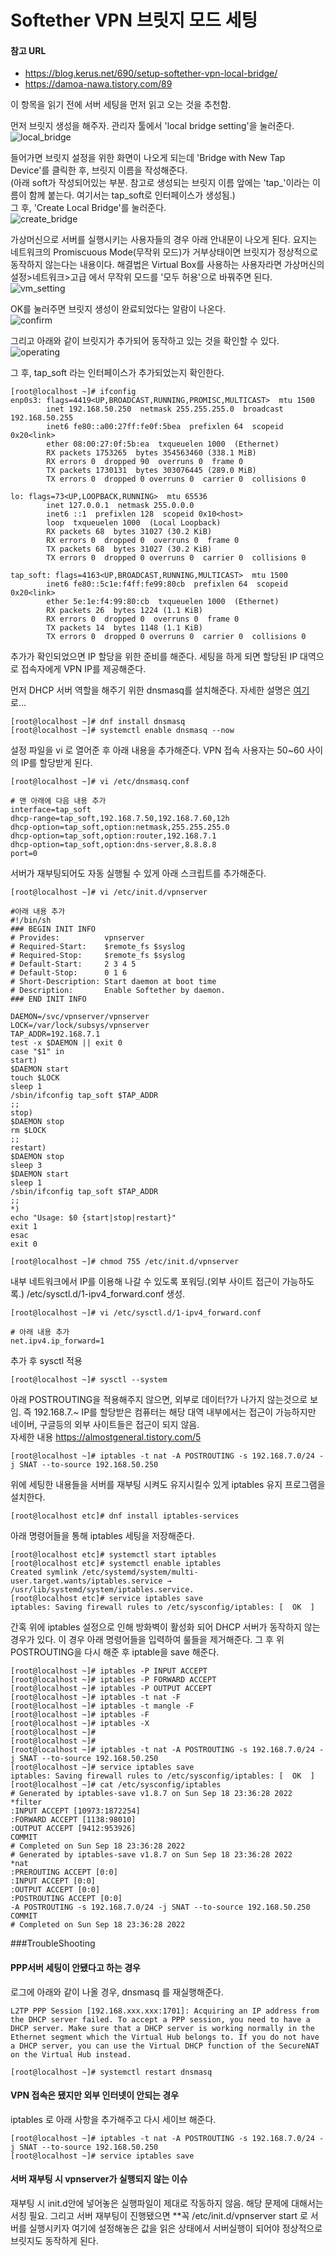 # Softether VPN 브릿지 모드 세팅

#### 참고 URL
* <https://blog.kerus.net/690/setup-softether-vpn-local-bridge/>
* <https://damoa-nawa.tistory.com/89>

이 항목을 읽기 전에 서버 세팅을 먼저 읽고 오는 것을 추천함.

먼저 브릿지 생성을 해주자. 관리자 툴에서 'local bridge setting'을 눌러준다.\
![local_bridge](images/local_bridge.png)

들어가면 브릿지 설정을 위한 화면이 나오게 되는데 'Bridge with New Tap Device'를 클릭한 후, 브릿지 이름을 작성해준다.\
(아래 soft가 작성되어있는 부분. 참고로 생성되는 브릿지 이름 앞에는 'tap_'이라는 이름이 함께 붙는다. 여기서는 tap_soft로 인터페이스가 생성됨.)\
그 후, 'Create Local Bridge'를 눌러준다.\
![create_bridge](images/create_bridge.png)

가상머신으로 서버를 실행시키는 사용자들의 경우 아래 안내문이 나오게 된다. 요지는 네트워크의 Promiscuous Mode(무작위 모드)가 거부상태이면 브릿지가 정상적으로
동작하지 않는다는 내용이다. 해결법은 Virtual Box를 사용하는 사용자라면 가상머신의 설정>네트워크>고급 에서 무작위 모드를 '모두 허용'으로 바꿔주면 된다.\
![vm_setting](images/vm_setting.png)

OK를 눌러주면 브릿지 생성이 완료되었다는 알람이 나온다.\
![confirm](images/confirm.png)

그리고 아래와 같이 브릿지가 추가되어 동작하고 있는 것을 확인할 수 있다.\
![operating](images/operating.png)

그 후, tap_soft 라는 인터페이스가 추가되었는지 확인한다.
```shell
[root@localhost ~]# ifconfig
enp0s3: flags=4419<UP,BROADCAST,RUNNING,PROMISC,MULTICAST>  mtu 1500
        inet 192.168.50.250  netmask 255.255.255.0  broadcast 192.168.50.255
        inet6 fe80::a00:27ff:fe0f:5bea  prefixlen 64  scopeid 0x20<link>
        ether 08:00:27:0f:5b:ea  txqueuelen 1000  (Ethernet)
        RX packets 1753265  bytes 354563460 (338.1 MiB)
        RX errors 0  dropped 90  overruns 0  frame 0
        TX packets 1730131  bytes 303076445 (289.0 MiB)
        TX errors 0  dropped 0 overruns 0  carrier 0  collisions 0

lo: flags=73<UP,LOOPBACK,RUNNING>  mtu 65536
        inet 127.0.0.1  netmask 255.0.0.0
        inet6 ::1  prefixlen 128  scopeid 0x10<host>
        loop  txqueuelen 1000  (Local Loopback)
        RX packets 68  bytes 31027 (30.2 KiB)
        RX errors 0  dropped 0  overruns 0  frame 0
        TX packets 68  bytes 31027 (30.2 KiB)
        TX errors 0  dropped 0 overruns 0  carrier 0  collisions 0

tap_soft: flags=4163<UP,BROADCAST,RUNNING,MULTICAST>  mtu 1500
        inet6 fe80::5c1e:f4ff:fe99:80cb  prefixlen 64  scopeid 0x20<link>
        ether 5e:1e:f4:99:80:cb  txqueuelen 1000  (Ethernet)
        RX packets 26  bytes 1224 (1.1 KiB)
        RX errors 0  dropped 0  overruns 0  frame 0
        TX packets 14  bytes 1148 (1.1 KiB)
        TX errors 0  dropped 0 overruns 0  carrier 0  collisions 0
```

추가가 확인되었으면 IP 할당을 위한 준비를 해준다. 세팅을 하게 되면 할당된 IP 대역으로 접속자에게 VPN IP를 제공해준다.

먼저 DHCP 서버 역할을 해주기 위한 dnsmasq를 설치해준다. 
자세한 설명은 [여기](https://wiki.gentoo.org/wiki/Dnsmasq/ko) 로...
```shell
[root@localhost ~]# dnf install dnsmasq
[root@localhost ~]# systemctl enable dnsmasq --now
```

설정 파일을 vi 로 열어준 후 아래 내용을 추가해준다. VPN 접속 사용자는 50~60 사이의 IP를 할당받게 된다.
```shell
[root@localhost ~]# vi /etc/dnsmasq.conf

# 맨 아래에 다음 내용 추가
interface=tap_soft
dhcp-range=tap_soft,192.168.7.50,192.168.7.60,12h
dhcp-option=tap_soft,option:netmask,255.255.255.0
dhcp-option=tap_soft,option:router,192.168.7.1
dhcp-option=tap_soft,option:dns-server,8.8.8.8
port=0
```

서버가 재부팅되어도 자동 실행될 수 있게 아래 스크립트를 추가해준다.
```shell
[root@localhost ~]# vi /etc/init.d/vpnserver

#아래 내용 추가
#!/bin/sh
### BEGIN INIT INFO
# Provides:          vpnserver
# Required-Start:    $remote_fs $syslog
# Required-Stop:     $remote_fs $syslog
# Default-Start:     2 3 4 5
# Default-Stop:      0 1 6
# Short-Description: Start daemon at boot time
# Description:       Enable Softether by daemon.
### END INIT INFO

DAEMON=/svc/vpnserver/vpnserver
LOCK=/var/lock/subsys/vpnserver
TAP_ADDR=192.168.7.1
test -x $DAEMON || exit 0
case "$1" in
start)
$DAEMON start
touch $LOCK
sleep 1
/sbin/ifconfig tap_soft $TAP_ADDR
;;
stop)
$DAEMON stop
rm $LOCK
;;
restart)
$DAEMON stop
sleep 3
$DAEMON start
sleep 1
/sbin/ifconfig tap_soft $TAP_ADDR
;;
*)
echo "Usage: $0 {start|stop|restart}"
exit 1
esac
exit 0

[root@localhost ~]# chmod 755 /etc/init.d/vpnserver
```

내부 네트워크에서 IP를 이용해 나갈 수 있도록 포워딩.(외부 사이트 접근이 가능하도록.)
/etc/sysctl.d/1-ipv4_forward.conf 생성.
```shell
[root@localhost ~]# vi /etc/sysctl.d/1-ipv4_forward.conf

# 아래 내용 추가
net.ipv4.ip_forward=1
```

추가 후 sysctl 적용
```shell
[root@localhost ~]# sysctl --system
```

아래 POSTROUTING을 적용해주지 않으면, 외부로 데이터?가 나가지 않는것으로 보임. 즉 192.168.7.~ IP를 할당받은 컴퓨터는 해당 대역 내부에서는 접근이 가능하지만
네이버, 구글등의 외부 사이트들은 접근이 되지 않음.\
자세한 내용 <https://almostgeneral.tistory.com/5>
```shell
[root@localhost ~]# iptables -t nat -A POSTROUTING -s 192.168.7.0/24 -j SNAT --to-source 192.168.50.250
```

위에 세팅한 내용들을 서버를 재부팅 시켜도 유지시킬수 있게 iptables 유지 프로그램을 설치한다.
```shell
[root@localhost etc]# dnf install iptables-services
```

아래 명령어들을 통해 iptables 세팅을 저장해준다.
```shell
[root@localhost etc]# systemctl start iptables
[root@localhost etc]# systemctl enable iptables
Created symlink /etc/systemd/system/multi-user.target.wants/iptables.service → /usr/lib/systemd/system/iptables.service.
[root@localhost etc]# service iptables save
iptables: Saving firewall rules to /etc/sysconfig/iptables: [  OK  ]
```

간혹 위에 iptables 설정으로 인해 방화벽이 활성화 되어 DHCP 서버가 동작하지 않는 경우가 있다. 이 경우 아래 명령어들을 입력하여
룰들을 제거해준다. 그 후 위 POSTROUTING을 다시 해준 후 iptable을 save 해준다.
```shell
[root@localhost ~]# iptables -P INPUT ACCEPT
[root@localhost ~]# iptables -P FORWARD ACCEPT
[root@localhost ~]# iptables -P OUTPUT ACCEPT
[root@localhost ~]# iptables -t nat -F
[root@localhost ~]# iptables -t mangle -F
[root@localhost ~]# iptables -F
[root@localhost ~]# iptables -X
[root@localhost ~]#
[root@localhost ~]#
[root@localhost ~]# iptables -t nat -A POSTROUTING -s 192.168.7.0/24 -j SNAT --to-source 192.168.50.250
[root@localhost ~]# service iptables save
iptables: Saving firewall rules to /etc/sysconfig/iptables: [  OK  ]
[root@localhost ~]# cat /etc/sysconfig/iptables
# Generated by iptables-save v1.8.7 on Sun Sep 18 23:36:28 2022
*filter
:INPUT ACCEPT [10973:1872254]
:FORWARD ACCEPT [1138:98010]
:OUTPUT ACCEPT [9412:953926]
COMMIT
# Completed on Sun Sep 18 23:36:28 2022
# Generated by iptables-save v1.8.7 on Sun Sep 18 23:36:28 2022
*nat
:PREROUTING ACCEPT [0:0]
:INPUT ACCEPT [0:0]
:OUTPUT ACCEPT [0:0]
:POSTROUTING ACCEPT [0:0]
-A POSTROUTING -s 192.168.7.0/24 -j SNAT --to-source 192.168.50.250
COMMIT
# Completed on Sun Sep 18 23:36:28 2022
```


###TroubleShooting
#### PPP서버 세팅이 안됐다고 하는 경우
로그에 아래와 같이 나올 경우, dnsmasq 를 재실행해준다.
```text
L2TP PPP Session [192.168.xxx.xxx:1701]: Acquiring an IP address from the DHCP server failed. To accept a PPP session, you need to have a DHCP server. Make sure that a DHCP server is working normally in the Ethernet segment which the Virtual Hub belongs to. If you do not have a DHCP server, you can use the Virtual DHCP function of the SecureNAT on the Virtual Hub instead.
```
```shell
[root@localhost ~]# systemctl restart dnsmasq
```

#### VPN 접속은 됐지만 외부 인터넷이 안되는 경우
iptables 로 아래 사항을 추가해주고 다시 세이브 해준다.
```shell
[root@localhost ~]# iptables -t nat -A POSTROUTING -s 192.168.7.0/24 -j SNAT --to-source 192.168.50.250
[root@localhost ~]# service iptables save
```

#### 서버 재부팅 시 vpnserver가 실행되지 않는 이슈
재부팅 시 init.d안에 넣어놓은 실행파일이 제대로 작동하지 않음.
해당 문제에 대해서는 서칭 필요. 그리고 서버 재부팅이 진행됐으면 **꼭 /etc/init.d/vpnserver start 로 서버를 실행시키자
여기에 설정해놓은 값을 읽은 상태에서 서버실행이 되어야 정상적으로 브릿지도 동작하게 된다.
